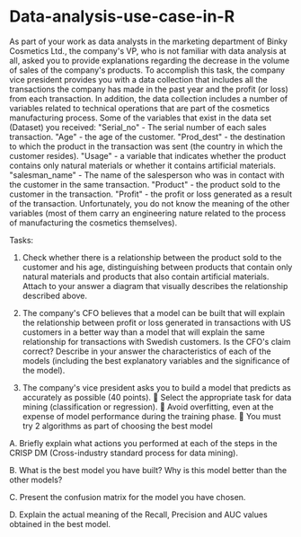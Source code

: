 # Data-analysis-use-case-in-R

As part of your work as data analysts in the marketing department of Binky Cosmetics Ltd., the company's VP, who is not familiar with data analysis at all, asked you to provide explanations regarding the decrease in the volume of sales of the company's products. To accomplish this task, the company vice president provides you with a data collection that includes all the transactions the company has made in the past year and the profit (or loss) from each transaction. In addition, the data collection includes a number of variables related to technical operations that are part of the cosmetics manufacturing process. Some of the variables that exist in the data set (Dataset) you received:
"Serial_no" - The serial number of each sales transaction.
"Age" - the age of the customer.
"Prod_dest" - the destination to which the product in the transaction was sent (the country in which the customer resides).
"Usage" - a variable that indicates whether the product contains only natural materials or whether it contains artificial materials.
"salesman_name" - The name of the salesperson who was in contact with the customer in the same transaction.
"Product" - the product sold to the customer in the transaction.
"Profit" - the profit or loss generated as a result of the transaction.
Unfortunately, you do not know the meaning of the other variables (most of them carry an engineering nature related to the process of manufacturing the cosmetics themselves).


Tasks:
1. Check whether there is a relationship between the product sold to the customer and his age, distinguishing between products that contain only natural materials and products that also contain artificial materials. Attach to your answer a diagram that visually describes the relationship described above.

2. The company's CFO believes that a model can be built that will explain the relationship between profit or loss generated in transactions with US customers in a better way than a model that will explain the same relationship for transactions with Swedish customers. Is the CFO's claim correct? Describe in your answer the characteristics of each of the models (including the best explanatory variables and the significance of the model).

3. The company's vice president asks you to build a model that predicts as accurately as possible (40 points).
 Select the appropriate task for data mining (classification or regression).
 Avoid overfitting, even at the expense of model performance during the training phase.
 You must try 2 algorithms as part of choosing the best model
 
A. Briefly explain what actions you performed at each of the steps in the CRISP DM (Cross-industry standard process for data mining).

B. What is the best model you have built? Why is this model better than the other models?

C. Present the confusion matrix for the model you have chosen.

D. Explain the actual meaning of the Recall, Precision and AUC values obtained in the best model.




